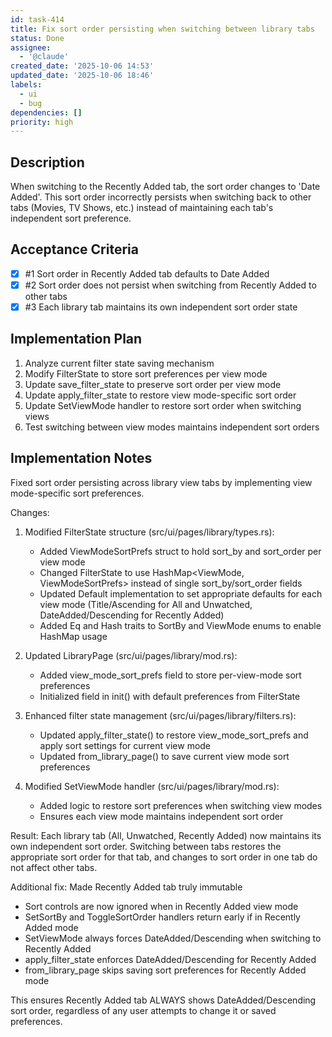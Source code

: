 ```yaml
---
id: task-414
title: Fix sort order persisting when switching between library tabs
status: Done
assignee:
  - '@claude'
created_date: '2025-10-06 14:53'
updated_date: '2025-10-06 18:46'
labels:
  - ui
  - bug
dependencies: []
priority: high
---
```


## Description

When switching to the Recently Added tab, the sort order changes to 'Date Added'. This sort order incorrectly persists when switching back to other tabs (Movies, TV Shows, etc.) instead of maintaining each tab's independent sort preference.

## Acceptance Criteria
<!-- AC:BEGIN -->
- [x] #1 Sort order in Recently Added tab defaults to Date Added
- [x] #2 Sort order does not persist when switching from Recently Added to other tabs
- [x] #3 Each library tab maintains its own independent sort order state
<!-- AC:END -->


## Implementation Plan

1. Analyze current filter state saving mechanism
2. Modify FilterState to store sort preferences per view mode
3. Update save_filter_state to preserve sort order per view mode
4. Update apply_filter_state to restore view mode-specific sort order
5. Update SetViewMode handler to restore sort order when switching views
6. Test switching between view modes maintains independent sort orders


## Implementation Notes

Fixed sort order persisting across library view tabs by implementing view mode-specific sort preferences.

Changes:

1. Modified FilterState structure (src/ui/pages/library/types.rs):
   - Added ViewModeSortPrefs struct to hold sort_by and sort_order per view mode
   - Changed FilterState to use HashMap<ViewMode, ViewModeSortPrefs> instead of single sort_by/sort_order fields
   - Updated Default implementation to set appropriate defaults for each view mode (Title/Ascending for All and Unwatched, DateAdded/Descending for Recently Added)
   - Added Eq and Hash traits to SortBy and ViewMode enums to enable HashMap usage

2. Updated LibraryPage (src/ui/pages/library/mod.rs):
   - Added view_mode_sort_prefs field to store per-view-mode sort preferences
   - Initialized field in init() with default preferences from FilterState

3. Enhanced filter state management (src/ui/pages/library/filters.rs):
   - Updated apply_filter_state() to restore view_mode_sort_prefs and apply sort settings for current view mode
   - Updated from_library_page() to save current view mode sort preferences

4. Modified SetViewMode handler (src/ui/pages/library/mod.rs):
   - Added logic to restore sort preferences when switching view modes
   - Ensures each view mode maintains independent sort order

Result: Each library tab (All, Unwatched, Recently Added) now maintains its own independent sort order. Switching between tabs restores the appropriate sort order for that tab, and changes to sort order in one tab do not affect other tabs.

Additional fix: Made Recently Added tab truly immutable
- Sort controls are now ignored when in Recently Added view mode
- SetSortBy and ToggleSortOrder handlers return early if in Recently Added mode
- SetViewMode always forces DateAdded/Descending when switching to Recently Added
- apply_filter_state enforces DateAdded/Descending for Recently Added
- from_library_page skips saving sort preferences for Recently Added mode

This ensures Recently Added tab ALWAYS shows DateAdded/Descending sort order, regardless of any user attempts to change it or saved preferences.
